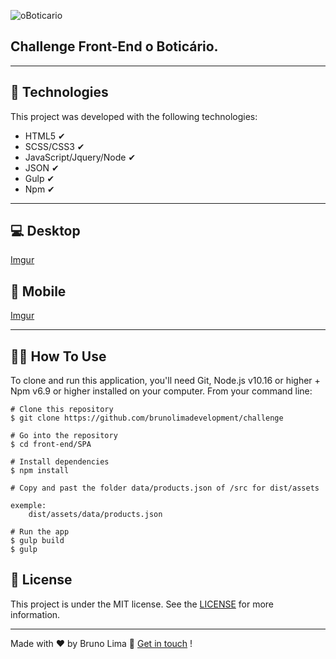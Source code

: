 ![oBoticario](https://www.almapbbdo.com.br/static/upload/client/5aee97bb-d148-4dbe-bbb7-e2dbe7d54e01.png)

## Challenge Front-End o Boticário.
___


## 🚀 Technologies

This project was developed with the following technologies:


+ HTML5 ✔
+ SCSS/CSS3 ✔
+ JavaScript/Jquery/Node  ✔
+ JSON ✔
+ Gulp ✔
+ Npm ✔

___
## 💻 Desktop
[Imgur](https://i.imgur.com/gAme1tg.gifv)

## 📱 Mobile
[Imgur](https://i.imgur.com/rFDnz6B.gifv)
___

## 🐱‍👤 How To Use

To clone and run this application, you'll need Git, Node.js v10.16 or higher + Npm v6.9 or higher installed on your computer. From your command line:



    # Clone this repository
    $ git clone https://github.com/brunolimadevelopment/challenge

    # Go into the repository
    $ cd front-end/SPA

    # Install dependencies
    $ npm install

    # Copy and past the folder data/products.json of /src for dist/assets

    exemple:
        dist/assets/data/products.json

    # Run the app
    $ gulp build
    $ gulp 

## 📝 License


This project is under the MIT license. See the [LICENSE](https://github.com/brunolimadevelopment/challenge/blob/master/front-end/SPA/MIT%20License.txt) for more information.

___

Made with ♥ by Bruno Lima 👋 [Get in touch](https://www.linkedin.com/in/bruno-lima-b6a034177/) !